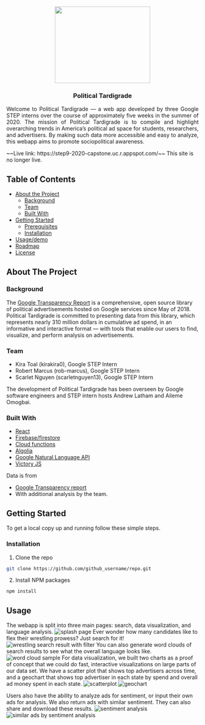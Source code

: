 <!-- PROJECT LOGO -->
<br />
<p align="center">
<img src="./client/src/images/tardigrade.png" width="250" height="200">
<h3 align="center"> Political Tardigrade </h3>
<p align="justify">
Welcome to Political Tardigrade — a web app developed by three Google STEP interns over the course of approximately five weeks in the summer of 2020. The   mission of Political Tardigrade is to compile and highlight overarching trends in America’s political ad space for students, researchers, and advertisers. By making such data more accessible and easy to analyze, this webapp aims to promote sociopolitical awareness. 
</p>
~~Live link: https://step9-2020-capstone.uc.r.appspot.com/~~ This site is no longer live. 

<!-- TABLE OF CONTENTS -->
## Table of Contents

* [About the Project](#about-the-project)
  * [Background](#background)
  * [Team](#team)
  * [Built With](#built-with)
* [Getting Started](#getting-started)
  * [Prerequisites](#prerequisites)
  * [Installation](#installation)
* [Usage/demo](#usage)
* [Roadmap](#roadmap)
* [License](#license)

<!-- ABOUT THE PROJECT -->
## About The Project

### Background

The [Google Transparency Report](https://transparencyreport.google.com/political-ads/home?hl=en) is a comprehensive, open source library of political advertisements hosted on Google services since May of 2018. Political Tardigrade is committed to presenting data from this library, which represents nearly 310 million dollars in cumulative ad spend, in an informative and interactive format — with tools that enable our users to find, visualize, and perform analysis on advertisements.

### Team

- Kira Toal (kirakira0), Google STEP Intern
- Robert Marcus (rob-marcus), Google STEP Intern
- Scarlet Nguyen (scarletnguyen13), Google STEP Intern 

The development of Political Tardigrade has been overseen by Google software engineers and STEP intern hosts Andrew Latham and Aileme Omogbai.

### Built With

* [React](https://reactjs.org/)
* [Firebase/firestore](https://firebase.google.com/docs/firestore)
* [Cloud functions](https://cloud.google.com/functions/?utm_source=google&utm_medium=cpc&utm_campaign=na-US-all-en-dr-skws-all-all-trial-b-dr-1009135&utm_content=text-ad-none-any-DEV_c-CRE_311510854038-ADGP_Hybrid+%7C+AW+SEM+%7C+SKWS+%7C+US+%7C+en+%7C+BMM+~+Compute+~+Cloud+Functions+~+cloud+function-KWID_43700044772532459-kwd-140174300228&utm_term=KW_%2Bcloud%20%2Bfunction-ST_%2Bcloud+%2Bfunction&gclid=EAIaIQobChMI6MfnuY2K6wIVysDACh0nDQ6SEAAYASAAEgLsTvD_BwE)
* [Algolia](https://www.algolia.com/)
* [Google Natural Language API](https://cloud.google.com/natural-language)
* [Victory JS](https://formidable.com/open-source/victory/)

Data is from
* [Google Transparency report](https://transparencyreport.google.com/political-ads/home?hl=en)
* With additional analysis by the team. 

<!-- GETTING STARTED -->
## Getting Started

To get a local copy up and running follow these simple steps.

### Installation
 
1. Clone the repo
```sh
git clone https://github.com/github_username/repo.git
```
2. Install NPM packages
```sh
npm install
```

<!-- USAGE EXAMPLES -->
## Usage
The webapp is split into three main pages: search, data visualization, and language analysis. 
![splash page](https://github.com/googleinterns/step9-2020/blob/master/readme_files/Screen%20Shot%202020-08-07%20at%206.25.17%20PM.png)
Ever wonder how many candidates like to flex their wrestling prowess? Just search for it!
![wrestling search result with filter](https://github.com/googleinterns/step9-2020/blob/master/readme_files/Screen%20Shot%202020-08-07%20at%206.31.33%20PM.png)
You can also generate word clouds of search results to see what the overall language looks like. 
![word cloud sample](https://github.com/googleinterns/step9-2020/blob/master/readme_files/Screen%20Shot%202020-08-07%20at%206.33.59%20PM.png)
For data visualization, we built two charts as a proof of concept that we could do fast, interactive visualizations on large parts of our data set. We have a scatter plot that shows top advertisers across time, and a geochart that shows top advertiser in each state by spend and overall ad money spent in each state.
![scatterplot](https://github.com/googleinterns/step9-2020/blob/master/readme_files/image.gif)
![geochart](https://github.com/googleinterns/step9-2020/blob/master/readme_files/Screen%20Shot%202020-08-07%20at%206.28.31%20PM.png)

Users also have the ability to analyze ads for sentiment, or input their own ads for analysis. We also return ads with similar sentiment. They can also share and download these results.
![sentiment analysis](https://github.com/googleinterns/step9-2020/blob/master/readme_files/sentimentAnalysis.png)
![similar ads by sentiment analysis](https://github.com/googleinterns/step9-2020/blob/master/readme_files/similarAdsSentimentAnalysis.png)
